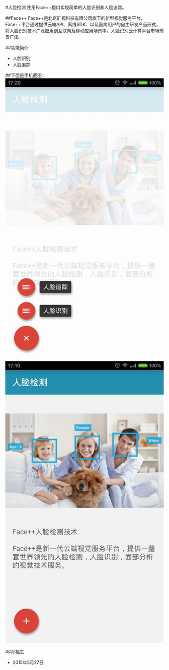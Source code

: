 #人脸检测
使用Face++接口实现简单的人脸识别和人脸追踪。

##Face++
Face++是北京旷视科技有限公司旗下的新型视觉服务平台，Face++平台通过提供云端API、离线SDK、以及面向用户的自主研发产品形式，将人脸识别技术广泛应用到互联网及移动应用场景中，人脸识别云计算平台市场前景广阔。

##功能简介
* 人脸识别
* 人脸追踪

##下面是手机截图：
![Home screen](/screenshots/home_page.jpg) ![Menu](/screenshots/menu_page.jpg)

##孙福生
* 2015年5月27日
